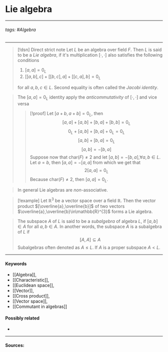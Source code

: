 # Lie algebra
***
###### tags: #Algebra 
***
>[!dsn] Direct strict note
>Let $L$ be an algebra over field $F$. Then $L$ is said to be a *Lie algebra*, if it's multiplication $[\cdot,\cdot]$ also satisfies the following conditions
>1. $[a,a]=0_{L}$
>2. $[[a,b],c]+[[b,c],a]+[[c,a],b]=0_{L}$
>
>for all $a,b,c\in L$. Second equality is often called the *Jacobi identity*.

>The $[a,a]=0_{L}$ identity apply the *anticommutativity* of $[\cdot,\cdot]$ and vice versa
>>[!proof]
>>Let $[a+b,a+b]=0_{L}$, then
>>$$[a,a]+[a,b]+[b,a]+[b,b]=0_{L}$$
>>$$0_{L}+[a,b]+[b,a]+0_{L}=0_{L}$$
>>$$[a,b]+[b,a]=0_{L}$$
>>$$[a,b]=-[b,a]$$
>>Suppose now that $\text{char}(F)\ne2$ and let $[a,b]=-[b,a]$,$\forall a,b\in L$. Let $a=b$, then $[a,a]=-[a,a]$ from which we get that 
>>$$2[a,a]=0_{L}$$
>>Because $\text{char}(F)\ne2$, then $[a,a]=0_{L}$.

>In general Lie algebras are *non*-associative.

>[!example] 
>Let $\mathbb{R}^{3}$ be a vector space over a field $\mathbb{R}$. Then the vector product $[\overline{a},\overline{b}]$ of two vectors $\overline{a},\overline{b}\in\mathbb{R}^{3}$ forms a Lie algebra. 

>The subspace $A$ of $L$ is said to be a *subalgebra* of algebra $L$, if $[a,b]\in A$ for all $a,b\in A$. In another words, the subspace $A$ is a subalgebra of $L$ if 
>$$[A,A]\subseteq A$$
>Subalgebras often denoted as $A\le L$. If $A$ is a proper subspace $A<L$.

***
#### Keywords
- [[Algebra]],
- [[Characteristic]],
- [[Euclidean space]],
- [[Vector]],
- [[Cross product]],
- [[Vector space]],
- [[Commutant in algebras]]
#### Possibly related
- 
***
#### Sources:
